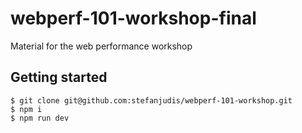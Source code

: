 # webperf-101-workshop-final
Material for the web performance workshop

## Getting started

```
$ git clone git@github.com:stefanjudis/webperf-101-workshop.git
$ npm i
$ npm run dev
```
